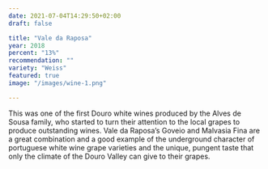 ```yaml
---
date: 2021-07-04T14:29:50+02:00
draft: false

title: "Vale da Raposa"
year: 2018
percent: "13%"
recommendation: ""
variety: "Weiss"
featured: true
image: "/images/wine-1.png"

---
```


This was one of the first Douro white wines produced by the Alves de Sousa family, who started to turn their attention to the local grapes to produce outstanding wines. Vale da Raposa’s Goveio and Malvasia Fina are a great combination and a good example of the underground character of portuguese white wine grape varieties and the unique, pungent taste that only the climate of the Douro Valley can give to their grapes.